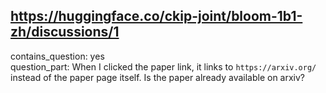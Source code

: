 ## https://huggingface.co/ckip-joint/bloom-1b1-zh/discussions/1

contains_question: yes  
question_part: When I clicked the paper link, it links to  `https://arxiv.org/` instead of the paper page itself. Is the paper already available on arxiv?
